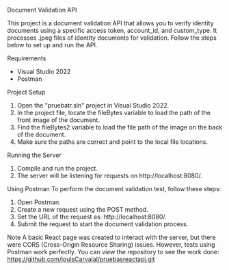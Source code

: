 Document Validation API

This project is a document validation API that allows you to verify identity documents using a specific access token, account_id, and custom_type. It processes .jpeg files of identity documents for validation. Follow the steps below to set up and run the API.

Requirements
* Visual Studio 2022
* Postman

Project Setup
1. Open the "pruebatr.sln" project in Visual Studio 2022.
2. In the project file, locate the fileBytes variable to load the path of the front image of the document.
3. Find the fileBytes2 variable to load the file path of the image on the back of the document.
4. Make sure the paths are correct and point to the local file locations.

Running the Server
1. Compile and run the project.
2. The server will be listening for requests on http://localhost:8080/.

Using Postman
To perform the document validation test, follow these steps:

1. Open Postman.
2. Create a new request using the POST method.
3. Set the URL of the request as: http://localhost:8080/.
4. Submit the request to start the document validation process.

Note
A basic React page was created to interact with the server, but there were CORS (Cross-Origin Resource Sharing) issues. However, tests using Postman work perfectly. You can view the repository to see the work done: https://github.com/joulsCarvajal/pruebasreactapi.git
